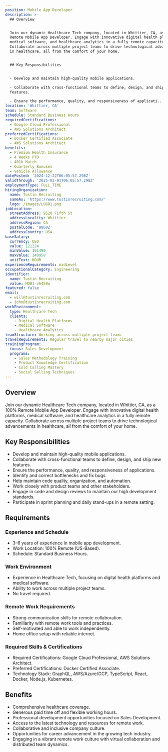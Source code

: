 ```yaml
---
position: Mobile App Developer
description: >-
  ## Overview


  Join our dynamic Healthcare Tech company, located in Whittier, CA, as a 100%
  Remote Mobile App Developer. Engage with innovative digital health platforms,
  medical software, and healthcare analytics in a fully remote capacity.
  Collaborate across multiple project teams to drive technological advancements
  in healthcare, all from the comfort of your home.


  ## Key Responsibilities


  - Develop and maintain high-quality mobile applications.

  - Collaborate with cross-functional teams to define, design, and ship new
  features.

  - Ensure the performance, quality, and responsiveness of applicati...
location: 'Whittier, CA'
team: Software
schedule: Standard Business Hours
requiredCertifications:
  - Google Cloud Professional
  - AWS Solutions Architect
preferredCertifications:
  - Docker Certified Associate
  - AWS Solutions Architect
benefits:
  - Premium Health Insurance
  - 4 Weeks PTO
  - 401k Match
  - Quarterly Bonuses
  - Vehicle Allowance
datePosted: '2024-12-22T06:05:57.298Z'
validThrough: '2025-02-01T06:05:57.298Z'
employmentType: FULL_TIME
hiringOrganization:
  name: Tustin Recruiting
  sameAs: 'https://www.tustinrecruiting.com/'
  logo: /images/LOGO1.png
jobLocation:
  streetAddress: 9528 Fifth St
  addressLocality: Whittier
  addressRegion: CA
  postalCode: '90602'
  addressCountry: USA
baseSalary:
  currency: USD
  value: 121224
  minValue: 101490
  maxValue: 140958
  unitText: HOUR
experienceRequirements: midLevel
occupationalCategory: Engineering
identifier:
  name: Tustin Recruiting
  value: MOBI-v6458w
featured: false
email:
  - will@tustinrecruiting.com
  - john@tustinrecruiting.com
workEnvironment:
  type: Healthcare Tech
  clients:
    - Digital Health Platforms
    - Medical Software
    - Healthcare Analytics
teamStructure: Working across multiple project teams
travelRequirements: Regular travel to nearby major cities
trainingProgram:
  focus: Sales Development
  programs:
    - Sales Methodology Training
    - Product Knowledge Certification
    - Cold Calling Mastery
    - Social Selling Techniques
---
```




## Overview

Join our dynamic Healthcare Tech company, located in Whittier, CA, as a 100% Remote Mobile App Developer. Engage with innovative digital health platforms, medical software, and healthcare analytics in a fully remote capacity. Collaborate across multiple project teams to drive technological advancements in healthcare, all from the comfort of your home.

## Key Responsibilities

- Develop and maintain high-quality mobile applications.
- Collaborate with cross-functional teams to define, design, and ship new features.
- Ensure the performance, quality, and responsiveness of applications.
- Identify and correct bottlenecks and fix bugs.
- Help maintain code quality, organization, and automation.
- Work closely with product teams and other stakeholders.
- Engage in code and design reviews to maintain our high development standards.
- Participate in sprint planning and daily stand-ups in a remote setting.

## Requirements

### Experience and Schedule

- 3–6 years of experience in mobile app development.
- Work Location: 100% Remote (US-Based).
- Schedule: Standard Business Hours.

### Work Environment

- Experience in Healthcare Tech, focusing on digital health platforms and medical software.
- Ability to work across multiple project teams.
- No travel required.

### Remote Work Requirements

- Strong communication skills for remote collaboration.
- Familiarity with remote work tools and practices.
- Self-motivated and able to work independently.
- Home office setup with reliable internet.

### Required Skills & Certifications

- Required Certifications: Google Cloud Professional, AWS Solutions Architect.
- Preferred Certifications: Docker Certified Associate.
- Technology Stack: GraphQL, AWS/Azure/GCP, TypeScript, React, Docker, Node.js, Kubernetes.

## Benefits

- Comprehensive healthcare coverage.
- Generous paid time off and flexible working hours.
- Professional development opportunities focused on Sales Development.
- Access to the latest technology and resources for remote work.
- Collaborative and inclusive company culture.
- Opportunities for career advancement in the growing tech industry.
- Engaging in a vibrant remote work culture with virtual collaboration and distributed team dynamics.